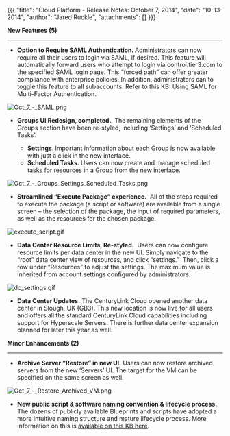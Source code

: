 {{{
  "title": "Cloud Platform - Release Notes: October 7, 2014",
  "date": "10-13-2014",
  "author": "Jared Ruckle",
  "attachments": []
}}}

<p><strong>New Features (5)</strong>
</p>
<div>
  <hr />
</div>
<ul>
  <li><strong>Option to Require SAML Authentication. </strong>Administrators can now require all their users to login via SAML, if desired. This feature will automatically forward users who attempt to login via control.tier3.com to the specified SAML
    login page. This “forced path” can offer greater compliance with enterprise policies. In addition, administrators can to toggle this feature to all subaccounts. Refer to this KB: Using SAML for Multi-Factor Authentication.</li>
</ul>
<p><img src="https://t3n.zendesk.com/attachments/token/xIlD1maqOHRIh6PHDkssQSqDw/?name=Oct+7+-+SAML.png" alt="Oct_7_-_SAML.png" />
</p>
<ul>
  <li><strong>Groups UI Redesign, completed.</strong>&nbsp;&nbsp;The remaining elements of the Groups section have been re-styled, including ‘Settings’ and ‘Scheduled Tasks’.</li>
  <ul>
    <li><strong>Settings. </strong>Important information about each Group is now available with just a click in the new interface.</li>
    <li><strong>Scheduled Tasks. </strong>Users can now create and manage scheduled tasks for resources in a Group from the new interface.</li>
  </ul>
</ul>
<p><img src="https://t3n.zendesk.com/attachments/token/KLzslglCSRqY2uGC5mC8stQKW/?name=Oct+7+-+Groups_Settings_Scheduled_Tasks.png" alt="Oct_7_-_Groups_Settings_Scheduled_Tasks.png" />
</p>
<ul>
  <li><strong>Streamlined “Execute Package” experience.</strong>&nbsp; All of the steps required to execute the package (a script or software) are available from a single screen – the selection of the package, the input of required parameters, as well as
    the resources for the chosen package.</li>
</ul>
<p><img src="https://t3n.zendesk.com/attachments/token/4eE46V0gal9qqyE46VSsCYO1l/?name=execute_script.gif" alt="execute_script.gif" />
</p>
<ul>
  <li><strong>Data Center Resource Limits, Re-styled.</strong>&nbsp; Users can now configure resource limits per data center in the new UI. Simply navigate to the “root” data center view of resources, and click “settings.”&nbsp; Then, click a row under
    “Resources” to adjust the settings. The maximum value is inherited from account settings configured by administrators.</li>
</ul>
<p><img src="https://t3n.zendesk.com/attachments/token/Nb8P5Rm8KBj0ZLhgMQzUGmHbz/?name=dc_settings.gif" alt="dc_settings.gif" />
</p>
<ul>
  <li><strong>Data Center Updates.</strong> The CenturyLink Cloud opened another data center in Slough, UK (GB3). This new location is now live for all users and offers all the standard CenturyLink Cloud capabilities including support for Hyperscale Servers.
    There is further data center expansion planned for later this year as well.</li>
</ul>
<p><strong>Minor Enhancements (2)</strong>
</p>
<div>
  <hr />
</div>
<ul>
  <li><strong>Archive Server “Restore” in new UI.</strong> Users can now restore archived servers from the new ‘Servers’ UI. The target for the VM can be specified on the same screen as well.</li>
</ul>
<p><img src="https://t3n.zendesk.com/attachments/token/RWts3sdl8dj3qdNqTYLZ8bdn7/?name=Oct+7+-+Restore+Archived+VM.png" alt="Oct_7_-_Restore_Archived_VM.png" />
</p>
<ul>
  <li><strong>New public script &amp; software naming convention &amp; lifecycle process. </strong>The dozens of publicly available Blueprints and scripts have adopted a more intuitive naming structure and mature lifecycle process. More information
    on this is <a href="https://t3n.zendesk.com/entries/56566304-Creating-Public-Blueprint-Packages" target="_blank">available on this KB here</a>.</li>
</ul>